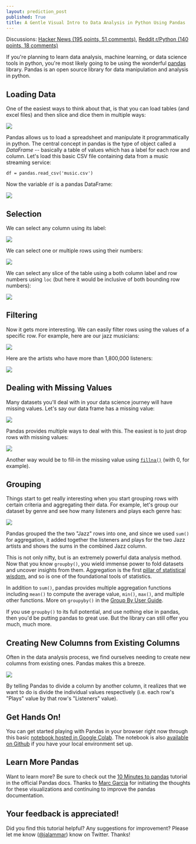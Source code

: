```yaml
---
layout: prediction_post
published: True
title: A Gentle Visual Intro to Data Analysis in Python Using Pandas
---
```


<span class="discussion">Discussions:
<a href="https://news.ycombinator.com/item?id=18351685" class="hn-link">Hacker News (195 points, 51 comments)</a>, <a href="https://www.reddit.com/r/Python/comments/9scznd/a_gentle_visual_intro_to_data_analysis_in_python/" class="">Reddit r/Python (140 points, 18 comments)</a>
</span>

If you're planning to learn data analysis, machine learning, or data science tools in python, you're most likely going to be using the wonderful <a href="https://pandas.pydata.org/">pandas</a> library. Pandas is an open source library for data manipulation and analysis in python.

## Loading Data

One of the easiest ways to think about that, is that you can load tables (and excel files) and then slice and dice them in multiple ways:

<img src="/images/pandas-intro/0 excel-to-pandas.png" />

<!--more-->

Pandas allows us to load a spreadsheet and manipulate it programmatically in python. The central concept in pandas is the type of object called a _DataFrame_ -- basically a table of values which has a label for each row and column. Let's load this basic CSV file containing data from a music streaming service:

    df = pandas.read_csv('music.csv')

Now the variable `df` is a pandas DataFrame:

<img src="/images/pandas-intro/1 view_pandas_dataframe.png" />

## Selection

We can select any column using its label:

<img src="/images/pandas-intro/2 select-column.png" />

We can select one or multiple rows using their numbers:

<img src="/images/pandas-intro/3 select-rows.png" />

We can select any slice of the table using a both column label and row numbers using `loc` (but here it would be inclusive of both bounding row numbers):

<img src="/images/pandas-intro/4 select_column-and-rows.png" />

## Filtering

Now it gets more interesting. We can easily filter rows using the values of a specific row. For example, here are our jazz musicians:

<img src="/images/pandas-intro/pandas-filter-1.png" />

Here are the artists who have more than 1,800,000 listeners:

<img src="/images/pandas-intro/5 filter.png" />

## Dealing with Missing Values

Many datasets you'll deal with in your data science journey will have missing values. Let's say our data frame has a missing value:

<img src="/images/pandas-intro/6 set missing value.png" />

Pandas provides multiple ways to deal with this. The easiest is to just drop rows with missing values:

<img src="/images/pandas-intro/7 filter missing values.png" />

Another way would be to fill-in the missing value using <a href="https://pandas.pydata.org/pandas-docs/stable/generated/pandas.DataFrame.fillna.html">`fillna()`</a> (with 0, for example).

## Grouping

Things start to get really interesting when you start grouping rows with certain criteria and aggregating their data. For example, let's group our dataset by genre and see how many listeners and plays each genre has:

<img src="/images/pandas-intro/8 group-by.png" />

Pandas grouped the the two "Jazz" rows into one, and since we used `sum()` for aggregation, it added together the listeners and plays for the two Jazz artists and shows the sums in the combined Jazz column.

This is not only nifty, but is an extremely powerful data analysis method. Now that you know `groupby()`, you wield immense power to fold datasets and uncover insights from them. Aggregation is the first <a href='https://www.amazon.com/Seven-Pillars-Statistical-Wisdom/dp/0674088913'>pillar of statistical wisdom</a>, and so is one of the foundational tools of statistics.

In addition to `sum()`, pandas provides multiple aggregation functions including `mean()` to compute the average value, `min()`, `max()`, and multiple other functions. More on `groupyby()` in the <a href="https://pandas.pydata.org/pandas-docs/stable/groupby.html">Group By User Guide</a>.

If you use `groupby()` to its full potential, and use nothing else in pandas, then you'd be putting pandas to great use. But the library can still offer you much, much more.

## Creating New Columns from Existing Columns

Often in the data analysis process, we find ourselves needing to create new columns from existing ones. Pandas makes this a breeze.

<img src="/images/pandas-intro/9 create-new-column.png" />

By telling Pandas to divide a column by another column, it realizes that we want to do is divide the individual values respectively (i.e. each row's "Plays" value by that row's "Listeners" value).

## Get Hands On!

You can get started playing with Pandas in your browser right now through this basic <a href="https://colab.research.google.com/github/jalammar/pandas-intro/blob/master/Pandas_Intro.ipynb">notebook hosted in Google Colab</a>. The notebook is also <a href="https://github.com/jalammar/pandas-intro/blob/master/Pandas_Intro.ipynb">available on Github</a> if you have your local environment set up.

## Learn More Pandas

Want to learn more? Be sure to check out the <a href="https://pandas.pydata.org/pandas-docs/stable/10min.html">10 Minutes to pandas</a> tutorial in the official Pandas docs. Thanks to <a href="https://twitter.com/datapythonista">Marc Garcia</a> for initiating the thoughts for these visualizations and continuing to improve the pandas documentation.

## Your feedback is appreciated!

Did you find this tutorial helpful? Any suggestions for improvement? Please let me know (<a href="https://twitter.com/jalammar">@jalammar</a>) know on Twitter. Thanks!
